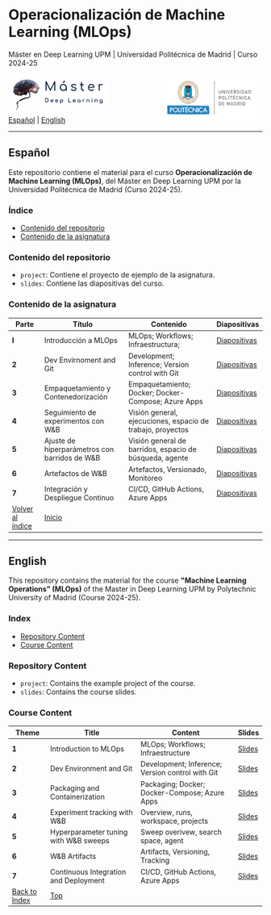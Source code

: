 # Operacionalización de Machine Learning (MLOps)
Máster en Deep Learning UPM | Universidad Politécnica de Madrid | Curso 2024-25

<img align="left" src="./imgs/master_dl_logo.png" alt="Logo Master" width="200">
<img align="right" src="./imgs/upm_logo.png" alt="Logo UPM" width="200">


<br>
<br>
<br>
<br>

[Español](#español) | [English](#english)

---

## Español

Este repositorio contiene el material para el curso **Operacionalización de Machine Learning (MLOps)**, del Máster en Deep Learning UPM por la Universidad Politécnica de Madrid (Curso 2024-25).

### Índice
- [Contenido del repositorio](#contenido-del-repositorio)
- [Contenido de la asignatura](#contenido-de-la-asignatura)

### Contenido del repositorio
- `project`: Contiene el proyecto de ejemplo de la asignatura.
- `slides`: Contiene las diapositivas del curso.

### Contenido de la asignatura
| **Parte** | **Título**                         | **Contenido**                                                              | **Diapositivas**                                                                                                                                                                                         |
|-----------|-------------------------------------------------------------------|-----------------------------------------------------------------------------|----------------------------------------------------------------------------------------------------------------------|
| **I**     | Introducción a MLOps                       | MLOps; Workflows; Infraestructura;| [Diapositivas](./slides/MLOps-Tema1-IntroduccionMLOps.pdf)                                            |
| **2**    | Dev Envirnoment and Git                       | Development; Inference; Version control with Git | [Diapositivas](./slides/MLOps-Tema2-EntornoDesarrolloYGit.pdf) |  
| **3**    | Empaquetamiento y Contenedorización                       | Empaquetamiento; Docker; Docker-Compose; Azure Apps | [Diapositivas](./slides/MLOps-Tema3-EmpaquetamientoYContenedorización.pdf) |
| **4**    | Seguimiento de experimentos con W&B        |         Visión general, ejecuciones, espacio de trabajo, proyectos                | [Diapositivas](./slides/part4.pdf) | 
| **5**    | Ajuste de hiperparámetros con barridos de W&B        |         Visión general de barridos, espacio de búsqueda, agente                | [Diapositivas](./slides/part5.pdf) |
| **6**    | Artefactos de W&B        |         Artefactos, Versionado, Monitoreo                | [Diapositivas](./slides/part6.pdf) |
| **7**    | Integración y Despliegue Continuo        |         CI/CD, GitHub Actions, Azure Apps                | [Diapositivas](./slides/MLOps-Tema7-IntegraciónYDespliegueContinuo.pdf)|
[Volver al índice](#índice)  | [Inicio](#)

---

## English

This repository contains the material for the course **"Machine Learning Operations" (MLOps)** of the Master in Deep Learning UPM by Polytechnic University of Madrid (Course 2024-25).

### Index
- [Repository Content](#repository-content)
- [Course Content](#course-content)

### Repository Content
- `project`: Contains the example project of the course.
- `slides`: Contains the course slides.

### Course Content
| **Theme** | **Title**                           | **Content**                                                                | **Slides**                                                                                                                                                                                       |
|----------|-------------------------------------|----------------------------------------------------------------------------|-----------------------------------------------------------------------------------------------------------------------|
| **1**    | Introduction to MLOps                       | MLOps; Workflows; Infraestructure | [Slides](./slides/MLOps-Tema1-IntroduccionMLOps.pdf)                                            |
| **2**    | Dev Environment and Git                       | Development; Inference; Version control with Git | [Slides](./slides/MLOps-Tema2-EntornoDesarrolloYGit.pdf) |
| **3**    | Packaging and Containerization                       | Packaging; Docker; Docker-Compose; Azure Apps | [Slides](./slides/MLOps-Tema3-EmpaquetamientoYContenedorización.pdf) |
| **4**    | Experiment tracking with W&B        |         Overview, runs, workspace, projects                | [Slides](./slides/part4.pdf) | 
| **5**    | Hyperparameter tuning with W&B sweeps        |         Sweep overivew, search space, agent                | [Slides](./slides/part5.pdf) |
| **6**    | W&B Artifacts        |         Artifacts, Versioning, Tracking                | [Slides](./slides/part6.pdf) |
| **7**    | Continuous Integration and Deployment        |         CI/CD, GitHub Actions, Azure Apps                | [Slides](./slides/MLOps-Tema7-IntegraciónYDespliegueContinuo.pdf)|
[Back to Index](#index)   | [Top](#)



